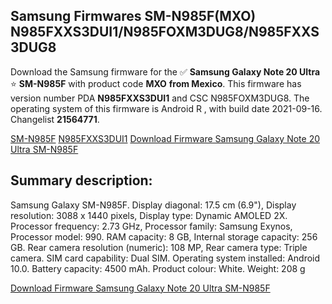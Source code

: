 <h2>Samsung Firmwares SM-N985F(MXO) N985FXXS3DUI1/N985FOXM3DUG8/N985FXXS3DUG8</h2>
Download the Samsung firmware for the ✅ <strong>Samsung Galaxy Note 20 Ultra </strong> ⭐ <strong>SM-N985F</strong> with product code <strong>MXO</strong> <strong> from Mexico</strong>. This firmware has version number PDA <strong>N985FXXS3DUI1</strong> and CSC N985FOXM3DUG8. The operating system of this firmware is Android R , with build date 2021-09-16. Changelist <strong>21564771</strong>.


[SM-N985F](https://samfirm.shop/samsung/model/SM-N985F)
[N985FXXS3DUI1](https://samfirm.shop/samsung/pda/N985FXXS3DUI1)
[Download Firmware Samsung Galaxy Note 20 Ultra SM-N985F](https://samfirm.shop/samsung/firmware/457625)
<h2>Summary description:</h2>
<p>Samsung Galaxy SM-N985F. Display diagonal: 17.5 cm (6.9"), Display resolution: 3088 x 1440 pixels, Display type: Dynamic AMOLED 2X. Processor frequency: 2.73 GHz, Processor family: Samsung Exynos, Processor model: 990. RAM capacity: 8 GB, Internal storage capacity: 256 GB. Rear camera resolution (numeric): 108 MP, Rear camera type: Triple camera. SIM card capability: Dual SIM. Operating system installed: Android 10.0. Battery capacity: 4500 mAh. Product colour: White. Weight: 208 g</p>


[Download Firmware Samsung Galaxy Note 20 Ultra SM-N985F](https://samfirm.shop/samsung/firmware/457625)
